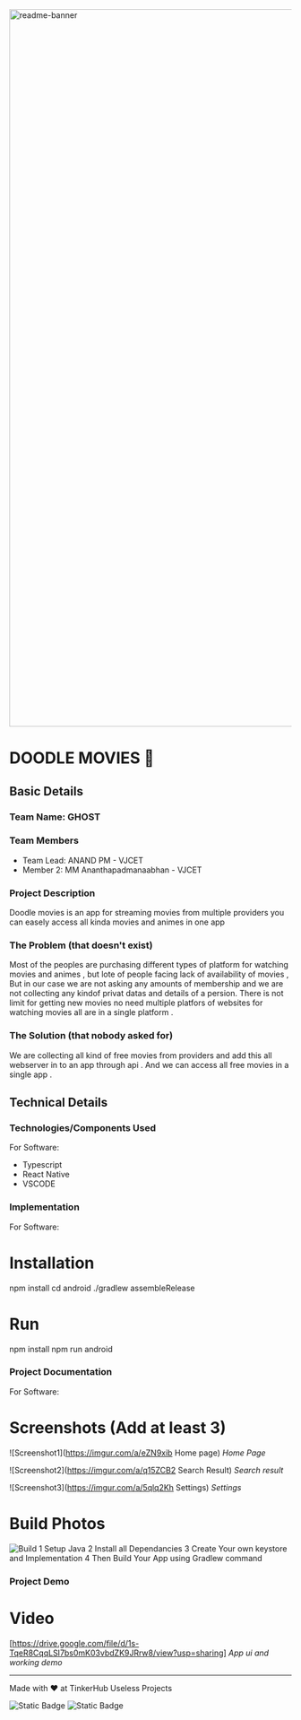 <img width="1280" alt="readme-banner" src="https://github.com/user-attachments/assets/35332e92-44cb-425b-9dff-27bcf1023c6c">

# DOODLE MOVIES 🎯


## Basic Details
### Team Name: GHOST


### Team Members
- Team Lead: ANAND PM - VJCET
- Member 2: MM Ananthapadmanaabhan - VJCET

### Project Description
Doodle movies is an app for streaming movies from multiple providers you can easely access all kinda movies and animes in one app

### The Problem (that doesn't exist)
Most of the peoples are purchasing different types of platform for watching movies and animes , but lote of people facing lack of availability of movies ,
But in our case we are not asking any amounts of membership and we are not collecting any kindof privat datas and details of a persion. 
There is not limit for getting new movies no need multiple platfors of websites for watching movies all are in a single platform .

### The Solution (that nobody asked for)
We are collecting all kind of free movies from providers and add this all webserver in to an app through api . And we can access all free movies in a single app .

## Technical Details
### Technologies/Components Used
For Software:
- Typescript
- React Native
- VSCODE

### Implementation
For Software:
# Installation
npm install
cd android
./gradlew assembleRelease

# Run
npm install
npm run android

### Project Documentation
For Software:

# Screenshots (Add at least 3)
![Screenshot1](https://imgur.com/a/eZN9xib Home page)
*Home Page*

![Screenshot2](https://imgur.com/a/q15ZCB2 Search Result)
*Search result*

![Screenshot3](https://imgur.com/a/5qlq2Kh Settings)
*Settings*

# Build Photos

![Build](https://imgur.com/a/2d5cbhi)
1 Setup Java
2 Install all Dependancies
3 Create Your own keystore and Implementation
4 Then Build Your App using Gradlew command

### Project Demo
# Video
[https://drive.google.com/file/d/1s-TqeR8CqqLSI7bs0mK03vbdZK9JRrw8/view?usp=sharing]
*App ui and working demo*


---
Made with ❤️ at TinkerHub Useless Projects 

![Static Badge](https://img.shields.io/badge/TinkerHub-24?color=%23000000&link=https%3A%2F%2Fwww.tinkerhub.org%2F)
![Static Badge](https://img.shields.io/badge/UselessProject--24-24?link=https%3A%2F%2Fwww.tinkerhub.org%2Fevents%2FQ2Q1TQKX6Q%2FUseless%2520Projects)


